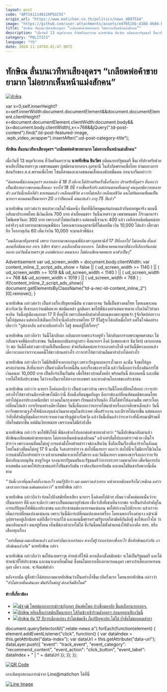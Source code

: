 ```yaml
---
layout: post
code: "ART2411140119P5GC9I"
origin_url: "https://www.matichon.co.th/politics/news_4897514"
image: "https://github.com/user-attachments/assets/e4f6515b-d18d-4604-b5a2-1ffcdea5a15c"
title: "ทักษิณ ลั่นบนเวทีหาเสียงอุดรฯ “เกลียดพ่อค้าขายยามาก ไม่อยากเห็นหน้าแม่งสักคน”"
description: "เมื่อวันที่ 13 พฤศจิกายน ที่วัดศรีนคราราม นายทักษิณ ชินวัตร อดีตนายกรัฐมนตรี ขึ้นเวทีปราศรัยช่วยหาเสียงให้นายศราวุธ เพชรพนมพร ผู้สมัครนายกอบจ.อุดรธานี"
category: "POLITICS"
language: "th"
date: 2024-11-14T04:41:47.907Z
---
```


# ทักษิณ ลั่นบนเวทีหาเสียงอุดรฯ “เกลียดพ่อค้าขายยามาก ไม่อยากเห็นหน้าแม่งสักคน”

[![ทักษิณ](https://www.matichon.co.th/wp-content/uploads/2024/11/lunbonwaytee1.jpg "lunbonwaytee1")](https://www.matichon.co.th/wp-content/uploads/2024/11/lunbonwaytee1.jpg)

var x=0;self.innerHeight?x=self.innerWidth:document.documentElement&&document.documentElement.clientHeight?x=document.documentElement.clientWidth:document.body&&(x=document.body.clientWidth),x<=768&&jQuery(".td-post-content").find(".td-post-featured-image, .wpb\_video\_wrapper").insertAfter(".ud-post-category-title");

#### **ทักษิณ ลั่นบนเวทีหาเสียงอุดรฯ “เกลียดพ่อค้าขายยามาก ไม่อยากเห็นหน้าแม่งสักคน”**

เมื่อวันที่ 13 พฤศจิกายน ที่วัดศรีนคราราม **นายทักษิณ ชินวัตร** อดีตนายกรัฐมนตรี ขึ้นเวทีปราศรัยช่วยหาเสียงให้นายศราวุธ เพชรพนมพร ผู้สมัครนายกอบจ.อุดรธานี ในสังกัดพรรคเพื่อไทย ท่ามกลางการต้อนรับของ ส.ส.พรรคเพื่อไทย โซนอีสานและมวลชนคนเสื้อแดงนับหมื่นคน ก่อนจะเริ่มกล่าวว่า

_“คิดฮอดพี่น้องคนอุดรฯ หลายเด้อ นี่ 18 ปี เพิ่งจะได้ปราศรัยครั้งนี้ครั้งแรก ปราศรัยที่อุดรฯ ที่บอกว่าเป็นเมืองหลวงของคนเสื้อแดง จากไป 18 ปีนี้ รวยขึ้นหรือยัง แต่ก่อนตอนที่ผมอยู่ คนอุดรมีควายหลายตัว แต่วันนี้เหลือกี่ตัว ขายหมดแล้ว เหลือแต่ชีวิต ควายไม่เหลือ เหลือแต่ชีวิต คนไม่ทันตอนที่ผมเป็นนายกฯ ตอนตนเป็นนายกฯ 20 กว่าปีตอนนี้ ตนแก่แล้ว อายุ 75 ปีแล้ว”_

นายทักษิณ กล่าวต่อว่า ขอเล่าความในใจนิดหนึ่ง ที่มาที่นี่ก็ขอพูดเล่นก่อนแล้วกันค่อยพูดจริง ตอนนี้กลับมาประเทศไทย มีเงินเดือน 700 บาท ค่าเบี้ยคนชรา วันนี้นายศราวุธ เพชรพนมพร ก็จ้างมาหารำไพ่พิเศษวันละ 300 บาท เพราะกลัวไม่พอกินข้าว แต่ตอนนี้จวนจะ 400 แล้ว เหลือเทคนิคนิดหน่อย แต่จริงๆ แล้วอยากมาขอบคุณพี่น้อง โดยเฉพาะคนอุดรธานีที่ไม่เคยลืม เงิน 10,000 ได้แล้ว เดี๋ยวมาอีก ใครอายุเกิน 60 เห็นว่าเงิน 10,000 จะมาแล้วพี่น้อง

_“ผมลือกมาที่อุดรธานี เพราะว่าอยากมาขอบคุณพี่น้องชาวอุดรธานีที่ 17 ปีที่ออกไป ไม่เคยลืม ตั้งแต่ตอนที่อดีตนายก อบจ.วิเชียร ขำขาว ลงเลือกตั้งนายกอบจ. ได้เขียนจดหมายมาพี่น้องก็เลือกกันถล่มทลาย แต่วันนี้นายศราวุธ ลงสมัครเอง ตนมาเอง ไม่ต้องเขียนจดหมาย มาตัวเป็นๆ”_

Advertisement var ud\_screen\_width = document.body.clientWidth; var content\_inline\_2\_script\_ads\_show = false || ( ud\_screen\_width >= 1140 ) || ( ud\_screen\_width >= 1019 && ud\_screen\_width < 1140 ) || ( ud\_screen\_width >= 768 && ud\_screen\_width < 1019 ) || ( ud\_screen\_width < 768 ) ; if(!content\_inline\_2\_script\_ads\_show){ document.getElementsByClassName("td-a-rec-id-content\_inline\_2")\[0\].remove(); }

นายทักษิณ กล่าวต่อว่า เป็นห่วงเรื่องปัญหาหนี้สิน ความยากจน วันนี้เป็นห่วงคนไทย โดยเฉพาะคนต่างจังหวัด ที่เขาบอกว่าแม่ติดหวย พ่อติดเหล้า ลูกติดยา ขอให้พี่น้องอย่าเล่นหวยมาก เก็บเงินไว้ทำมาหากิน วันนี้อยู่เมืองนอกมา 17 ปี ที่อยู่ได้ เพราะยึดหลักคำคำสั่งสอนของพระพุทธเจ้า รู้จักจิตปล่อยวาง ไม่ไปลุ่มหลง แต่หากไปเห็นอะไรก็จะนึกถึงประเทศไทย 17 ปีไม่รู้จะได้กลับเมื่อไหร่ แต่ในใจคิดอย่างเดียวว่า “กูต้องกลับ แต่จะกลับอย่างไร ไม่รู้ ขอแค่สู้ไปเรื่อยๆ“

นายทักษิณ กล่าวอีกว่า วันนี้ได้กลับมา กลับมากราบพระเจ้าอยู่หัว ได้กลับมากราบพระพุทธศาสนา ได้กลับมาเจอพี่น้องประชาชน วันนี้ขอแอบนินทาลูกสาว คือนายกฯ อิ๊งค์ (แพทองธาร ชินวัตร) เขาบอกตนว่า พ่อ วันนี้อิ๊งค์ห่วงชาวบ้านที่เป็นหนี้เยอะ ช่วยกันคิดหน่อยว่าจะเอาอย่างไรดี แต่วันนี้มีทางออกแล้ว เดี๋ยวจะบอกว่าเราจะลดหนี้ให้ชาวบ้านอย่างไร เราจะทำให้ชาวบ้านลืมตาอ้าปากได้อย่างไร

นายทักษิณ กล่าวอีกว่า ไม่มีสิทธิ์ที่จะครอบงำลูก เพราะรักลูกแบบเกรงใจมาก ฉะนั้น จึงขอให้ลูกครอบงำแทน สิ่งที่นายกฯ เป็นห่วงคือเรื่องหนี้สิน และเรื่องของรายได้ แล้ววันนี้บอกว่าเบื้องต้นการให้เงินคนละ 10,000 บาท เป็นสิ่งจำเป็นเริ่มต้น เพื่อให้ชาวบ้านตั้งหลัก พร้อมกันนี้ ต้องลดหนี้ และเพิ่มรายได้ให้กับประชาชน ไม่ว่าจะเป็นรายได้ทางการเกษตร และทางด้านโอกาสของประชาชน

นายทักษิณ กล่าวว่า นายกฯ อิ๊งค์บอกอีกว่า เป็นห่วงชาวบ้าน เพราะวันนี้โลกเปลี่ยนไปเยอะ เราจะทำอย่างไรให้ชาวบ้านมีการศึกษาได้ดีกว่านี้ สิ่งหนึ่งที่ตนพูดกับลูก คือเราต้องเปลี่ยนทัศนคติของคนไทย อย่าไปมุ่งเอาประกาศนียบัตร บางคนในกรุงเทพฯ เรียนแล้วเรียนอีก ก็ไม่ได้ทำให้ฉลาดขึ้น เพราะโลกเปลี่ยนไปแล้ว การเรียนอย่างเดียวไม่พอ วันนี้เห็นบอกว่าหารายได้มาช่วยเรื่องการศึกษาเด็กแล้ว วันนี้เราจึงพยายามจูงใจให้นักลงทุนนำเงินมาลงทุนในประเทศ เพื่อสร้างงาน และมีรายได้มากขึ้น แต่ตนบอกว่าสิ่งที่สำคัญที่สุดคือการกระจายความเจริญสู่ต่างจังหวัด แล้ววันนี้เห็นแล้วว่าระหว่างที่นั่งรถมามีร้านที่เปิดใหม่มากขึ้น แต่มันเงียบหน่อย เพราะคนไม่มีกำลังซื้อ

นายทักษิณ กล่าวว่า ขอให้ฟังให้ดี พี่น้องช่วยไปบอกพ่อค้าขายยาด้วยว่า “วันนี้ทักษิณกลับมาแล้ว ทักษิณเกลียดพ่อค้าขายยามาก ไม่อยากเห็นหน้าแม่งสักคน” แล้วอย่าลืมไปบอกตำรวจด้วย เห็นใจตำรวจ เพราะตอนที่ตนไม่อยู่ การแต่งตั้งโยกย้ายตำรวจต้องเสียเงิน ซึ่งถือเป็นเรื่องที่เลวร้ายในสังคมไทยในช่วงที่ตนไม่อยู่ 17 ปี ฉะนั้น จึงสงสารตำรวจ ต่อไปนี้นายกฯ บอกว่า ต่อไปนี้จะไม่มีการใช้เงินในการแต่งตั้งโยกย้ายตำรวจ แล้วยาเสพติดจะหายไปไม่ยาก และวันนี้นายกฯ แพทองธารจึงบอกว่าจะจับมือกลับนายอนุทิน ชาญวีรกูล รองนายกรัฐมนตรีและรัฐมนตรีว่าการกระทรวงมหาดไทย เพื่อจัดการกับยาเสพติด และขอให้ประชาชนอย่าไปชินชากับมัน เราต้องจัดการกับมัน และตนไม่ชินชากับพวกนี้เด็ดขาด

_“วันนี้เวลาที่คุณอิ๊งค์สั่งงานอะไร ผมก็รู้สึกว่า ผม ผมยาวแล้วเหรอ หน้าตาเหมือนหรือไม่ เหมือน แต่ว่าเขาสวยกว่าผม แต่ผมหล่อกว่า”_ นายทักษิณ กล่าว

นายทักษิณ กล่าวอีกว่า ย้อนไปถึงสมัยที่หาเสียง นายกฯ อิ๊งค์เคยไปด้วย เห็นแววตั้งแต่ตอนนั้นว่าจะเป็นนายกฯ ที่ดี และจะดีกว่า เพราะเป็นตอนอายุยังน้อย เชื่อว่าสิ่งที่เขาเห็นจากพ่อ จะเป็นกำลังสำคัญในการแก้ปัญหาให้พี่น้องประชาชน และประชาชนต้องหายจนแน่นอน ขอให้ทำงานไปสักระยะ แล้วเราจะเห็นการเปลี่ยนแปลงแน่นอน เพราะวันนี้มีการเปลี่ยนแปลงหลายเรื่อง โดยเฉพาะเรื่องค่าแรง แม้จะมีอุปสรรคอยู่เล็กน้อย แต่ก็เชื่อว่าจะแก้ได้ และตอนนี้พรรคร่วมรัฐบาลก็สามัคคีกันดีอยูี ขอให้เบาใจได้ ว่าตนกลับมาแล้ว ตนอยู่ทั้งคน เห็นพี่น้องลำบากไม่ได้ ซึ่งวันนี้ตนได้ตั้งตำแหน่งให้ตัวเองคือ สทร. หรือ เสือกทุกเรื่อง

_“อย่าลืมผม ผมกลับมาแล้ว แล้วอย่าลืมกาเบอร์สอง หากไม่รู้ว่าเบอร์สองชื่ออะไร ชื่อทักษิณแล้วกัน กาทักษิณแล้วกัน”_ นายทักษิณ กล่าว

นายทักษิณ กล่าวอีกว่า ขอให้นายศราวุธ ทำหน้าที่ให้ดี หากเลือกตั้งสมัยหน้า จะได้เป็นรัฐมนตรี และได้ทำหน้าที่ให้ประชาชน และตนจะมาเยี่ยมใหม่ ซึ่งตนไม่อยากเลี้ยงอาหารคนอุดร เพราะถ้าเลี้ยงอาหารคนอุดร เดี๋ยว กกต. จะจับแพ้ฟาล์ว

หลังจากนั้น ผู้สื่อข่าวได้สอบถามนายทักษิณว่าเป็นอย่างไรขึ้นเวทีครั้งแรก โดยนายกทักษิณ กล่าวว่า _“ยังไม่หายตื่นเต้นเลย มันยังใหม่อยู่ ต้องเริ่มฝึกใหม่”_

#### ข่าวที่เกี่ยวข้อง

*   [![](https://www.matichon.co.th/wp-content/uploads/2024/11/99-788.jpg)ณัฐวุฒิ โพสต์แถลงการณ์ราชภัฏอุดร อัดเฟคโพล อ้างชื่อมหาลัย ชี้ผลเลือกนายกอบจ.](https://www.matichon.co.th/politics/news_4897682)
*   [![](https://www.matichon.co.th/wp-content/uploads/2024/11/056412.jpg)ทักษิณ หยิบเสื้อเก่าสมัยเป็นนายกฯ ใส่กินข้าวเช้าร้านดังอุดรฯ ก่อนลุยหาเสียงวันนี้](https://www.matichon.co.th/politics/news_4897616)
*   [![](https://www.matichon.co.th/wp-content/uploads/2024/11/S__266568.jpg)ทักษิณ ยัน 17 ปีการเมืองแย่ลง ถ้าไม่เข้มแข็ง ก็แก้ปัญหาปท.ไม่ได้ ย้ำชัดไม่ชอบคนค้ายา](https://www.matichon.co.th/politics/news_4897314)

document.querySelectorAll(".relate-news a").forEach(function(element) { element.addEventListener("click", function() { var dataIndex = this.getAttribute("data-index"); var dataUrl = this.getAttribute("data-url"); dataLayer.push({ "event": "track\_event", "event\_category": "recommend\_content", "event\_action": "click\_button", "event\_label": dataIndex + " | " + dataUrl }); }); });

[![QR Code](https://www.matichon.co.th/wp-content/uploads/2023/07/wob1371z.jpg)](https://lin.ee/ht0nDxX)

เกาะติดทุกสถานการณ์จาก Line@matichon ได้ที่นี่

[![Line Image](https://www.matichon.co.th/wp-content/uploads/2023/07/th.png)](https://lin.ee/ht0nDxX)